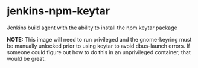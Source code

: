 # jenkins-npm-keytar

Jenkins build agent with the ability to install the npm keytar package

**NOTE:** This image will need to run privileged and the gnome-keyring must be manually unlocked prior to using keytar to avoid dbus-launch errors. If someone could figure out how to do this in an unprivileged container, that would be great.  
